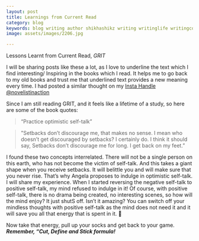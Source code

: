 ```yaml
---
layout: post
title: Learnings from Current Read 
category: blog
keywords: blog writing author shikhashikz writing writinglife writingcommunity dailyblogpost dailyblogpostchallenge GRIT angeladuckworth currentread
image: assets/images/2206.jpg

---
```


Lessons Learnt from Current Read, *GRIT*

I will be sharing posts like these a lot, as I love to underline the text which I find interesting/ Inspiring in the books which I read. It helps me to go back to my old books and trust me that underlined text provides a new meaning every time. I had posted a similar thought on my [Insta Handle @novelistinaction](https://github.com/shikhashikz/shikhashikz.github.io/blob/master/assets/images/2206_insta.jpg)

Since I am still reading GRIT, and it feels like a lifetime of a study, so here are some of the book quotes:

>“Practice optimistic self-talk”
>

>"Setbacks don’t discourage me, that makes no sense. I mean who doesn’t get discouraged by setbacks? I certainly do. I think it should say, Setbacks don’t discourage me for long. I get back on my feet.”
>

I found these two concepts interrelated. There will not be a single person on this earth, who has not become the victim of self-talk. And this takes a giant shape when you receive setbacks. It will belittle you and will make sure that you never rise. That’s why Angela proposes to indulge in optimistic self-talk. I will share my experience. When I started reversing the negative self-talk to positive self-talk, my mind refused to indulge in it! Of course, with positive self-talk, there is no drama being created, no interesting scenes, so how will the mind enjoy? It just shutS off. Isn’t it amazing? You can switch off your mindless thoughts with positive self-talk as the mind does not need it and it will save you all that energy that is spent in it. 🤪

Now take that energy, pull up your socks and get back to your game. ***Remember, “Cut, Define and Stick formula!***
